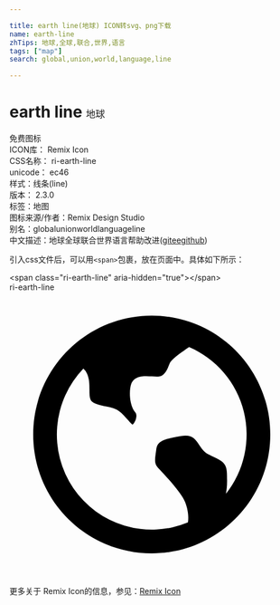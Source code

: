 ```yaml
---

title: earth line(地球) ICON转svg、png下载
name: earth-line
zhTips: 地球,全球,联合,世界,语言
tags: ["map"]
search: global,union,world,language,line

---
```


# earth line  <small style="font-size: 60%;font-weight: 100">地球</small>


<div class="detail-page">
<p>
<span><span class="badge-success badge">免费图标</span> </span>
<br/>
<span>
ICON库：
<span class="badge-secondary badge">Remix Icon</span> 
</span>
<br/>
<span>
CSS名称：
<span class="badge-secondary badge">ri-earth-line</span> 
</span>
<br/>
<span>
unicode：
<span class="badge-secondary badge">ec46</span> 
<copy-btn content='ec46' btn-title=""></copy-btn>
<copy-btn :content='String.fromCodePoint(parseInt("ec46", 16))' btn-title="复制U"></copy-btn>
</span><br/><span>样式：<span class="badge-light badge">线条(line)</span></span>
<br/>
<span>
版本：
<span class="badge-secondary badge">2.3.0</span> 
</span><br/><span>标签：<span class="badge-light badge"><router-link to="/tags/map.html">地图</router-link></span></span>
<br/>
<span>图标来源/作者：<span class="badge-light badge">Remix Design Studio</span></span> 
<br/>
<span>别名：<span class="badge-light badge">global</span><span class="badge-light badge">union</span><span class="badge-light badge">world</span><span class="badge-light badge">language</span><span class="badge-light badge">line</span></span><br/><span class="zh-detail">中文描述：<span class="badge-primary badge">地球</span><span class="badge-primary badge">全球</span><span class="badge-primary badge">联合</span><span class="badge-primary badge">世界</span><span class="badge-primary badge">语言</span><span class="help-link"><span>帮助改进</span>(<a href="https://gitee.com/liuwave/icon-helper/edit/master/json/remix/map/earth-line.json" target="_blank" rel="noopener noreferrer">gitee</a><a href="https://github.com/liuwave/icon-helper/edit/master/json/remix/map/earth-line.json" target="_blank" rel="noopener noreferrer">github</a></span>)</span><br/>
</p>
</div>
<div class="alert alert-dark">
  <i class="ri-earth-line ri-xs"></i>
  <i class="ri-earth-line ri-sm"></i>
  <i class="ri-earth-line ri-lg"></i>
  <i class="ri-earth-line ri-2x"></i>
  <i class="ri-earth-line ri-3x"></i>
  <i class="ri-earth-line ri-5x"></i>
  <i class="ri-earth-line ri-7x"></i>
</div>
<div>
  <p>引入css文件后，可以用<code>&lt;span&gt;</code>包裹，放在页面中。具体如下所示：    
  </p>
  <div class="alert alert-primary" style="font-size: 14px">
    &lt;span class="ri-earth-line" aria-hidden="true"&gt;&lt;/span&gt;
    <copy-btn content='<span class="ri-earth-line" aria-hidden="true"></span>'></copy-btn>
  </div>
  <div class="alert alert-secondary">
    <i class="ri-earth-line"
    style="font-size: 24px"
    aria-hidden="true"></i> ri-earth-line
    <copy-btn content="ri-earth-line" btn-title="复制图标名称"></copy-btn>
  </div>
</div>
<div id="svg" class="svg-wrap">
<svg xmlns="http://www.w3.org/2000/svg" viewBox="0 0 24 24">
    <g>
        <path fill="none" d="M0 0h24v24H0z"/>
        <path d="M6.235 6.453a8 8 0 0 0 8.817 12.944c.115-.75-.137-1.47-.24-1.722-.23-.56-.988-1.517-2.253-2.844-.338-.355-.316-.628-.195-1.437l.013-.091c.082-.554.22-.882 2.085-1.178.948-.15 1.197.228 1.542.753l.116.172c.328.48.571.59.938.756.165.075.37.17.645.325.652.373.652.794.652 1.716v.105c0 .391-.038.735-.098 1.034a8.002 8.002 0 0 0-3.105-12.341c-.553.373-1.312.902-1.577 1.265-.135.185-.327 1.132-.95 1.21-.162.02-.381.006-.613-.009-.622-.04-1.472-.095-1.744.644-.173.468-.203 1.74.356 2.4.09.105.107.3.046.519-.08.287-.241.462-.292.498-.096-.056-.288-.279-.419-.43-.313-.365-.705-.82-1.211-.96-.184-.051-.386-.093-.583-.135-.549-.115-1.17-.246-1.315-.554-.106-.226-.105-.537-.105-.865 0-.417 0-.888-.204-1.345a1.276 1.276 0 0 0-.306-.43zM12 22C6.477 22 2 17.523 2 12S6.477 2 12 2s10 4.477 10 10-4.477 10-10 10z"/>
    </g>
</svg>

</div>
<detail full-name='ri-earth-line'></detail>
    
<div><p>更多关于  Remix Icon的信息，参见：<a target="_blank" href="https://iconhelper.cn/remix.html">Remix Icon</a>
</p></div>
